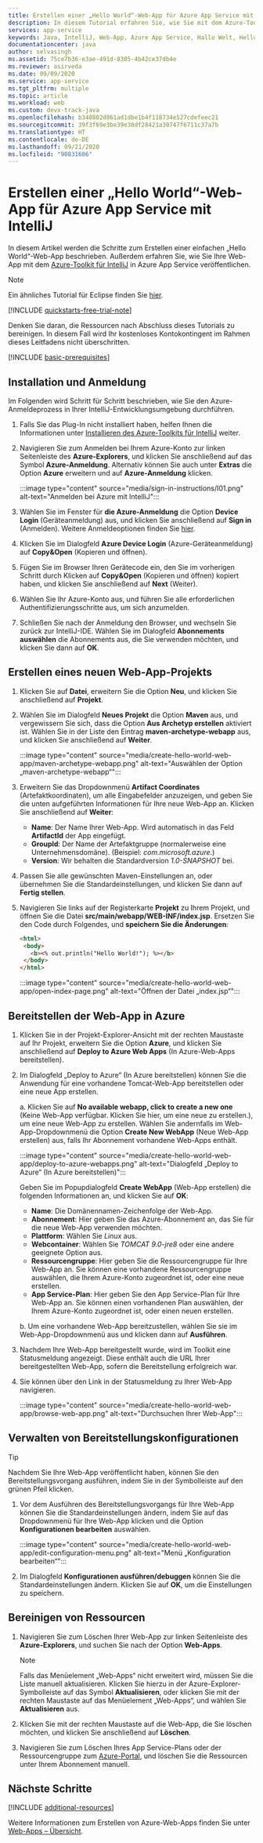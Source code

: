 ```yaml
---
title: Erstellen einer „Hello World“-Web-App für Azure App Service mit IntelliJ
description: In diesem Tutorial erfahren Sie, wie Sie mit dem Azure-Toolkit für IntelliJ eine „Hello World“-Web-App für Azure erstellen.
services: app-service
keywords: Java, IntelliJ, Web-App, Azure App Service, Hallo Welt, Hello World, Schnellstart
documentationcenter: java
author: selvasingh
ms.assetid: 75ce7b36-e3ae-491d-8305-4b42ce37db4e
ms.reviewer: asirveda
ms.date: 09/09/2020
ms.service: app-service
ms.tgt_pltfrm: multiple
ms.topic: article
ms.workload: web
ms.custom: devx-track-java
ms.openlocfilehash: b340802d861ad1dbe1b4f118734e527cdefeec21
ms.sourcegitcommit: 39f3f69e3be39e30df28421a30747f6711c37a7b
ms.translationtype: HT
ms.contentlocale: de-DE
ms.lasthandoff: 09/21/2020
ms.locfileid: "90831606"
---
```

# <a name="create-a-hello-world-web-app-for-azure-app-service-using-intellij"></a>Erstellen einer „Hello World“-Web-App für Azure App Service mit IntelliJ

In diesem Artikel werden die Schritte zum Erstellen einer einfachen „Hello World“-Web-App beschrieben. Außerdem erfahren Sie, wie Sie Ihre Web-App mit dem [Azure-Toolkit für IntelliJ](https://plugins.jetbrains.com/plugin/8053) in Azure App Service veröffentlichen.

> [!NOTE]
>
> Ein ähnliches Tutorial für Eclipse finden Sie [hier][eclipse-hello-world].
>
>[!INCLUDE [quickstarts-free-trial-note](includes/quickstarts-free-trial-note.md)]
>
> Denken Sie daran, die Ressourcen nach Abschluss dieses Tutorials zu bereinigen. In diesem Fall wird Ihr kostenloses Kontokontingent im Rahmen dieses Leitfadens nicht überschritten.
>

[!INCLUDE [basic-prerequisites](includes/basic-prerequisites.md)]

## <a name="installation-and-sign-in"></a>Installation und Anmeldung

Im Folgenden wird Schritt für Schritt beschrieben, wie Sie den Azure-Anmeldeprozess in Ihrer IntelliJ-Entwicklungsumgebung durchführen.

1. Falls Sie das Plug-In nicht installiert haben, helfen Ihnen die Informationen unter [Installieren des Azure-Toolkits für IntelliJ](installation.md) weiter.

1. Navigieren Sie zum Anmelden bei Ihrem Azure-Konto zur linken Seitenleiste des **Azure-Explorers**, und klicken Sie anschließend auf das Symbol **Azure-Anmeldung**. Alternativ können Sie auch unter **Extras** die Option **Azure** erweitern und auf **Azure-Anmeldung** klicken.

   :::image type="content" source="media/sign-in-instructions/I01.png" alt-text="Anmelden bei Azure mit IntelliJ"::: 

1. Wählen Sie im Fenster für **die Azure-Anmeldung** die Option **Device Login** (Geräteanmeldung) aus, und klicken Sie anschließend auf **Sign in** (Anmelden). Weitere Anmeldeoptionen finden Sie [hier](sign-in-instructions.md).

1. Klicken Sie im Dialogfeld **Azure Device Login** (Azure-Geräteanmeldung) auf **Copy&Open** (Kopieren und öffnen).

1. Fügen Sie im Browser Ihren Gerätecode ein, den Sie im vorherigen Schritt durch Klicken auf **Copy&Open** (Kopieren und öffnen) kopiert haben, und klicken Sie anschließend auf **Next** (Weiter).

1. Wählen Sie Ihr Azure-Konto aus, und führen Sie alle erforderlichen Authentifizierungsschritte aus, um sich anzumelden.

1. Schließen Sie nach der Anmeldung den Browser, und wechseln Sie zurück zur IntelliJ-IDE. Wählen Sie im Dialogfeld **Abonnements auswählen** die Abonnements aus, die Sie verwenden möchten, und klicken Sie dann auf **OK**.

## <a name="creating-a-new-web-app-project"></a>Erstellen eines neuen Web-App-Projekts

1. Klicken Sie auf **Datei**, erweitern Sie die Option **Neu**, und klicken Sie anschließend auf **Projekt**.

1. Wählen Sie im Dialogfeld **Neues Projekt** die Option **Maven** aus, und vergewissern Sie sich, dass die Option **Aus Archetyp erstellen** aktiviert ist. Wählen Sie in der Liste den Eintrag **maven-archetype-webapp** aus, und klicken Sie anschließend auf **Weiter**.

   :::image type="content" source="media/create-hello-world-web-app/maven-archetype-webapp.png" alt-text="Auswählen der Option „maven-archetype-webapp“"::: 

1. Erweitern Sie das Dropdownmenü **Artifact Coordinates** (Artefaktkoordinaten), um alle Eingabefelder anzuzeigen, und geben Sie die unten aufgeführten Informationen für Ihre neue Web-App an. Klicken Sie anschließend auf **Weiter**:

   * **Name**: Der Name Ihrer Web-App. Wird automatisch in das Feld **ArtifactId** der App eingefügt.
   * **GroupId**: Der Name der Artefaktgruppe (normalerweise eine Unternehmensdomäne). (Beispiel: *com.microsoft.azure*.)
   * **Version**: Wir behalten die Standardversion *1.0-SNAPSHOT* bei.

1. Passen Sie alle gewünschten Maven-Einstellungen an, oder übernehmen Sie die Standardeinstellungen, und klicken Sie dann auf **Fertig stellen**.

1. Navigieren Sie links auf der Registerkarte **Projekt** zu Ihrem Projekt, und öffnen Sie die Datei **src/main/webapp/WEB-INF/index.jsp**. Ersetzen Sie den Code durch Folgendes, und **speichern Sie die Änderungen**:

   ```html
   <html>
    <body>
      <b><% out.println("Hello World!"); %></b>
    </body>
   </html>
   ```
   :::image type="content" source="media/create-hello-world-web-app/open-index-page.png" alt-text="Öffnen der Datei „index.jsp“":::

## <a name="deploying-web-app-to-azure"></a>Bereitstellen der Web-App in Azure

1. Klicken Sie in der Projekt-Explorer-Ansicht mit der rechten Maustaste auf Ihr Projekt, erweitern Sie die Option **Azure**, und klicken Sie anschließend auf **Deploy to Azure Web Apps** (In Azure-Web-Apps bereitstellen).

1. Im Dialogfeld „Deploy to Azure“ (In Azure bereitstellen) können Sie die Anwendung für eine vorhandene Tomcat-Web-App bereitstellen oder eine neue App erstellen.

   a. Klicken Sie auf **No available webapp, click to create a new one** (Keine Web-App verfügbar. Klicken Sie hier, um eine neue zu erstellen.), um eine neue Web-App zu erstellen. Wählen Sie andernfalls im Web-App-Dropdownmenü die Option **Create New WebApp** (Neue Web-App erstellen) aus, falls Ihr Abonnement vorhandene Web-Apps enthält.

      :::image type="content" source="media/create-hello-world-web-app/deploy-to-azure-webapps.png" alt-text="Dialogfeld „Deploy to Azure“ (In Azure bereitstellen)":::

   Geben Sie im Popupdialogfeld **Create WebApp** (Web-App erstellen) die folgenden Informationen an, und klicken Sie auf **OK**: 

      * **Name**: Die Domänennamen-Zeichenfolge der Web-App.
      * **Abonnement**: Hier geben Sie das Azure-Abonnement an, das Sie für die neue Web-App verwenden möchten.
      * **Plattform**: Wählen Sie *Linux* aus.
      * **Webcontainer**: Wählen Sie *TOMCAT 9.0-jre8* oder eine andere geeignete Option aus.
      * **Ressourcengruppe**: Hier geben Sie die Ressourcengruppe für Ihre Web-App an. Sie können eine vorhandene Ressourcengruppe auswählen, die Ihrem Azure-Konto zugeordnet ist, oder eine neue erstellen.
      * **App Service-Plan**: Hier geben Sie den App Service-Plan für Ihre Web-App an. Sie können einen vorhandenen Plan auswählen, der Ihrem Azure-Konto zugeordnet ist, oder einen neuen erstellen.

   b. Um eine vorhandene Web-App bereitzustellen, wählen Sie sie im Web-App-Dropdownmenü aus und klicken dann auf **Ausführen**.

1. Nachdem Ihre Web-App bereitgestellt wurde, wird im Toolkit eine Statusmeldung angezeigt. Diese enthält auch die URL Ihrer bereitgestellten Web-App, sofern die Bereitstellung erfolgreich war.

1. Sie können über den Link in der Statusmeldung zu Ihrer Web-App navigieren.

   :::image type="content" source="media/create-hello-world-web-app/browse-web-app.png" alt-text="Durchsuchen Ihrer Web-App":::

## <a name="managing-deploy-configurations"></a>Verwalten von Bereitstellungskonfigurationen

> [!TIP]
> Nachdem Sie Ihre Web-App veröffentlicht haben, können Sie den Bereitstellungsvorgang ausführen, indem Sie in der Symbolleiste auf den grünen Pfeil klicken.

1. Vor dem Ausführen des Bereitstellungsvorgangs für Ihre Web-App können Sie die Standardeinstellungen ändern, indem Sie auf das Dropdownmenü für Ihre Web-App klicken und die Option **Konfigurationen bearbeiten** auswählen.

   :::image type="content" source="media/create-hello-world-web-app/edit-configuration-menu.png" alt-text="Menü „Konfiguration bearbeiten“":::

1. Im Dialogfeld **Konfigurationen ausführen/debuggen** können Sie die Standardeinstellungen ändern. Klicken Sie auf **OK**, um die Einstellungen zu speichern.

## <a name="cleaning-up-resources"></a>Bereinigen von Ressourcen

1. Navigieren Sie zum Löschen Ihrer Web-App zur linken Seitenleiste des **Azure-Explorers**, und suchen Sie nach der Option **Web-Apps**. 

   > [!NOTE]
   > Falls das Menüelement „Web-Apps“ nicht erweitert wird, müssen Sie die Liste manuell aktualisieren. Klicken Sie hierzu in der Azure-Explorer-Symbolleiste auf das Symbol **Aktualisieren**, oder klicken Sie mit der rechten Maustaste auf das Menüelement „Web-Apps“, und wählen Sie **Aktualisieren** aus.

1. Klicken Sie mit der rechten Maustaste auf die Web-App, die Sie löschen möchten, und klicken Sie anschließend auf **Löschen**.

1. Navigieren Sie zum Löschen Ihres App Service-Plans oder der Ressourcengruppe zum [Azure-Portal](https://portal.azure.com), und löschen Sie die Ressourcen unter Ihrem Abonnement manuell.

## <a name="next-steps"></a>Nächste Schritte

[!INCLUDE [additional-resources](includes/additional-resources.md)]

Weitere Informationen zum Erstellen von Azure-Web-Apps finden Sie unter [Web-Apps – Übersicht].

<!-- URL List -->

[Azure Toolkit for IntelliJ]: /azure/developer/java/tookit-for-intellij
[Azure Toolkit for Eclipse]: /azure/developer/java/tookit-for-eclipse
[eclipse-hello-world]: ../toolkit-for-eclipse/create-hello-world-web-app.md
[Web-Apps – Übersicht]: /azure/app-service/app-service-web-overview
[Apache Tomcat]: http://tomcat.apache.org/
[Jetty]: http://www.eclipse.org/jetty/
[Legacy Version]: create-hello-world-web-app-legacy-version.md
[intelliJ-sign-in-instructions]: sign-in-instructions.md

<!-- IMG List -->
[marketplace]:media/create-hello-world-web-app/marketplace.png
[file-new-project]: media/create-hello-world-web-app/file-new-project.png
[maven-archetype-webapp]: media/create-hello-world-web-app/maven-archetype-webapp.png
[groupid-and-artifactid]: media/create-hello-world-web-app/groupid-and-artifactid.png
[maven-options]: media/create-hello-world-web-app/maven-options.png
[project-name]: media/create-hello-world-web-app/project-name.png
[open-index-page]: media/create-hello-world-web-app/open-index-page.png
[edit-index-page]: media/create-hello-world-web-app/edit-index-page.png
[deploy-to-azure-menu]: media/create-hello-world-web-app/run-on-web-app-menu.png
[deploy-to-azure-dialog]: media/create-hello-world-web-app/run-on-web-app-dialog.png
[deploy-to-existing-webapp]: media/create-hello-world-web-app/deploy-to-existing-webapp.png
[create-new-web-app-dialog]: media/create-hello-world-web-app/create-new-web-app-dialog.png
[successfully-deployed]: media/create-hello-world-web-app/successfully-deployed.png
[browse-web-app]: media/create-hello-world-web-app/browse-web-app.png
[edit-configuration-menu]: media/create-hello-world-web-app/edit-configuration-menu.png
[edit-configuration-dialog]: media/create-hello-world-web-app/edit-configuration-dialog.png
[clean-resources]: media/create-hello-world-web-app/clean-resource.png
